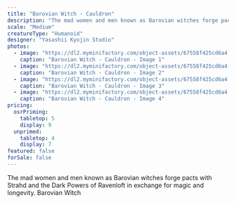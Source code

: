 ```yaml
---
title: "Barovian Witch - Cauldron"
description: "The mad women and men known as Barovian witches forge pacts with Strahd and the Dark Powers of Ravenloft in exchange for magic and longevity. Barovian Witch"
scale: "Medium"
creatureType: "Humanoid"
designer: "Yasashii Kyojin Studio"
photos:
  - image: "https://dl2.myminifactory.com/object-assets/67558f425cd6a4.76890302/images/720X720-BarovianWitch_02_PS.jpg"
    caption: "Barovian Witch - Cauldron - Image 1"
  - image: "https://dl2.myminifactory.com/object-assets/67558f425cd6a4.76890302/images/720X720-BarovianWitch_02_C.jpg"
    caption: "Barovian Witch - Cauldron - Image 2"
  - image: "https://dl2.myminifactory.com/object-assets/67558f425cd6a4.76890302/images/720X720-BarovianWitch_02_SCALE.jpg"
    caption: "Barovian Witch - Cauldron - Image 3"
  - image: "https://dl2.myminifactory.com/object-assets/67558f425cd6a4.76890302/images/720X720-BarovianWitch_02_B.jpg"
    caption: "Barovian Witch - Cauldron - Image 4"
pricing:
  osrPriming:
    tabletop: 5
    display: 9
  unprimed:
    tabletop: 4
    display: 7
featured: false
forSale: false
---
```


The mad women and men known as Barovian witches forge pacts with Strahd and the Dark Powers of Ravenloft in exchange for magic and longevity. Barovian Witch